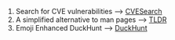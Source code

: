 1. Search for CVE vulnerabilities --> [CVESearch](https://github.com/spithash/Limnoria-Plugins/tree/main/CVESearch)
2. A simplified alternative to man pages --> [TLDR](https://github.com/spithash/Limnoria-Plugins/tree/main/TLDR)
3. Emoji Enhanced DuckHunt --> [DuckHunt](https://github.com/spithash/Limnoria-Plugins/tree/main/DuckHunt)
